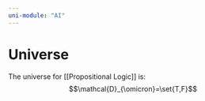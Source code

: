 ```yaml
---
uni-module: "AI"
---
```


# Universe

The universe for [[Propositional Logic]] is:
$$\mathcal{D}_{\omicron}=\set{T,F}$$
